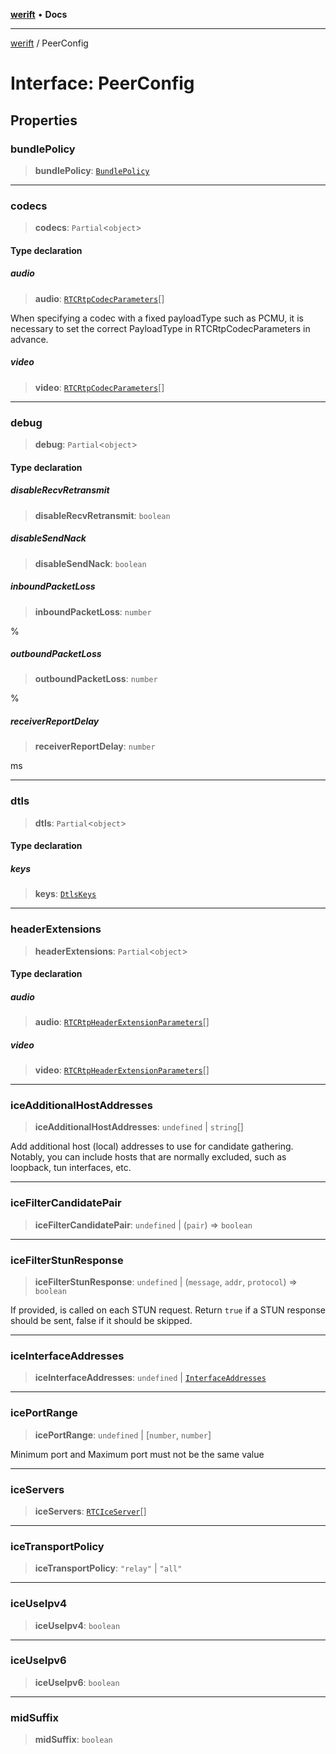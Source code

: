 [**werift**](../README.md) • **Docs**

***

[werift](../globals.md) / PeerConfig

# Interface: PeerConfig

## Properties

### bundlePolicy

> **bundlePolicy**: [`BundlePolicy`](../type-aliases/BundlePolicy.md)

***

### codecs

> **codecs**: `Partial`\<`object`\>

#### Type declaration

##### audio

> **audio**: [`RTCRtpCodecParameters`](../classes/RTCRtpCodecParameters.md)[]

When specifying a codec with a fixed payloadType such as PCMU,
it is necessary to set the correct PayloadType in RTCRtpCodecParameters in advance.

##### video

> **video**: [`RTCRtpCodecParameters`](../classes/RTCRtpCodecParameters.md)[]

***

### debug

> **debug**: `Partial`\<`object`\>

#### Type declaration

##### disableRecvRetransmit

> **disableRecvRetransmit**: `boolean`

##### disableSendNack

> **disableSendNack**: `boolean`

##### inboundPacketLoss

> **inboundPacketLoss**: `number`

%

##### outboundPacketLoss

> **outboundPacketLoss**: `number`

%

##### receiverReportDelay

> **receiverReportDelay**: `number`

ms

***

### dtls

> **dtls**: `Partial`\<`object`\>

#### Type declaration

##### keys

> **keys**: [`DtlsKeys`](../type-aliases/DtlsKeys.md)

***

### headerExtensions

> **headerExtensions**: `Partial`\<`object`\>

#### Type declaration

##### audio

> **audio**: [`RTCRtpHeaderExtensionParameters`](../classes/RTCRtpHeaderExtensionParameters.md)[]

##### video

> **video**: [`RTCRtpHeaderExtensionParameters`](../classes/RTCRtpHeaderExtensionParameters.md)[]

***

### iceAdditionalHostAddresses

> **iceAdditionalHostAddresses**: `undefined` \| `string`[]

Add additional host (local) addresses to use for candidate gathering.
Notably, you can include hosts that are normally excluded, such as loopback, tun interfaces, etc.

***

### iceFilterCandidatePair

> **iceFilterCandidatePair**: `undefined` \| (`pair`) => `boolean`

***

### iceFilterStunResponse

> **iceFilterStunResponse**: `undefined` \| (`message`, `addr`, `protocol`) => `boolean`

If provided, is called on each STUN request.
Return `true` if a STUN response should be sent, false if it should be skipped.

***

### iceInterfaceAddresses

> **iceInterfaceAddresses**: `undefined` \| [`InterfaceAddresses`](../type-aliases/InterfaceAddresses.md)

***

### icePortRange

> **icePortRange**: `undefined` \| [`number`, `number`]

Minimum port and Maximum port must not be the same value

***

### iceServers

> **iceServers**: [`RTCIceServer`](../type-aliases/RTCIceServer.md)[]

***

### iceTransportPolicy

> **iceTransportPolicy**: `"relay"` \| `"all"`

***

### iceUseIpv4

> **iceUseIpv4**: `boolean`

***

### iceUseIpv6

> **iceUseIpv6**: `boolean`

***

### midSuffix

> **midSuffix**: `boolean`
